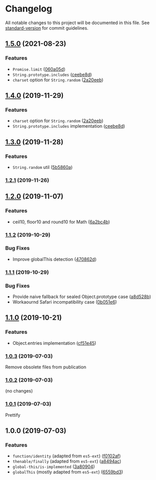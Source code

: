 # Changelog

All notable changes to this project will be documented in this file. See [standard-version](https://github.com/conventional-changelog/standard-version) for commit guidelines.










<extoc></extoc>

## [1.5.0](https://github.com/medikoo/es5-ext/compare/v1.3.0...v1.5.0) (2021-08-23)

### Features

- `Promise.limit` ([060a05d](https://github.com/medikoo/es5-ext/commit/060a05d4751cd291c6dd7641f5a73ba9338ea7ab))
- `String.prototype.includes` ([ceebe8d](https://github.com/medikoo/es5-ext/commit/ceebe8dfd6f479d6a7e7b6cd79369291869ee2dd))
- `charset` option for `String.random` ([2a20eeb](https://github.com/medikoo/es5-ext/commit/2a20eebc5ae784e5c1aacd2c54433fe92a9464c9))

## [1.4.0](https://github.com///compare/v1.3.0...v1.4.0) (2019-11-29)

### Features

- `charset` option for `String.random` ([2a20eeb](https://github.com///commit/2a20eebc5ae784e5c1aacd2c54433fe92a9464c9))
- `String.prototype.includes` implementation ([ceebe8d](https://github.com///commit/ceebe8dfd6f479d6a7e7b6cd79369291869ee2dd))

## [1.3.0](https://github.com///compare/v1.2.1...v1.3.0) (2019-11-28)

### Features

- `String.random` util ([5b5860a](https://github.com///commit/5b5860ac545b05f00527e00295fdb4f97e4a4e5b))

### [1.2.1](https://github.com///compare/v1.2.0...v1.2.1) (2019-11-26)

## [1.2.0](https://github.com/medikoo/ext/compare/v1.1.2...v1.2.0) (2019-11-07)

### Features

- ceil10, floor10 and round10 for Math ([6a2bc4b](https://github.com/medikoo/ext/commit/6a2bc4b))

### [1.1.2](https://github.com/medikoo/ext/compare/v1.1.1...v1.1.2) (2019-10-29)

### Bug Fixes

- Improve globalThis detection ([470862d](https://github.com/medikoo/ext/commit/470862d))

### [1.1.1](https://github.com/medikoo/ext/compare/v1.1.0...v1.1.1) (2019-10-29)

### Bug Fixes

- Provide naive fallback for sealed Object.prototype case ([a8d528b](https://github.com/medikoo/ext/commit/a8d528b))
- Workaournd Safari incompatibility case ([0b051e6](https://github.com/medikoo/ext/commit/0b051e6))

## [1.1.0](https://github.com/medikoo/ext/compare/v1.0.3...v1.1.0) (2019-10-21)

### Features

- Object.entries implementation ([cf51e45](https://github.com/medikoo/ext/commit/cf51e45))

### [1.0.3](https://github.com/medikoo/ext/compare/v1.0.1...v1.0.3) (2019-07-03)

Remove obsolete files from publication

### [1.0.2](https://github.com/medikoo/ext/compare/v1.0.1...v1.0.2) (2019-07-03)

(no changes)

### [1.0.1](https://github.com/medikoo/ext/compare/v1.0.0...v1.0.1) (2019-07-03)

Prettify

## 1.0.0 (2019-07-03)

### Features

- `function/identity` (adapted from `es5-ext`) ([f0102af](https://github.com/medikoo/ext/commit/f0102af))
- `thenable/finally` (adapted from `es5-ext`) ([a8494ac](https://github.com/medikoo/ext/commit/a8494ac))
- `global-this/is-implemented` ([3a80904](https://github.com/medikoo/ext/commit/3a80904))
- `globalThis` (mostly adapted from `es5-ext`) ([6559bd3](https://github.com/medikoo/ext/commit/6559bd3))
